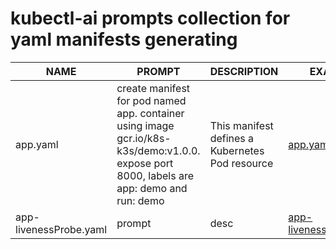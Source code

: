 # kubectl-ai prompts collection for yaml manifests generating

| NAME                 | PROMPT                             | DESCRIPTION                                       | EXAMPLE                                             |
|----------------------|------------------------------------|---------------------------------------------------|-----------------------------------------------------|
| app.yaml | create manifest for pod named app. container using image gcr.io/k8s-k3s/demo:v1.0.0. expose port 8000, labels are app: demo and run: demo | This manifest defines a Kubernetes Pod resource | [app.yaml](yaml/app.yaml) |
| app-livenessProbe.yaml | prompt | desc |[app-livenessProbe.yaml](yaml/app-livenessProbe.yaml)|